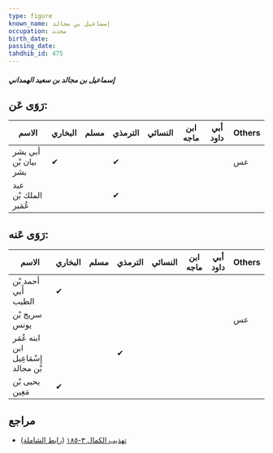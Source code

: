 ```yaml
---
type: figure
known_name: إسماعيل بن مجالد
occupation: محدث
birth_date:
passing_date:
tahdhib_id: 475
---
```

##### إسماعيل بن مجالد بن سعيد الهمداني

## رَوَى عَن:
| الاسم                | البخاري | مسلم | الترمذي | النسائي | ابن ماجه | أبي داود | Others |
| -------------------- | ------- | ---- | ------- | ------- | -------- | -------- | ------ |
| أبي بشر بيان بْن بشر | ✔       |      | ✔       |         |          |          | عس     |
| عبد الملك بْن عُمَير |         |      | ✔       |         |          |          |        |
## رَوَى عَنه:
| الاسم                                | البخاري | مسلم | الترمذي | النسائي | ابن ماجه | أبي داود | Others |
| ------------------------------------ | ------- | ---- | ------- | ------- | -------- | -------- | ------ |
| أحمد بْن أَبي الطيب                  | ✔       |      |         |         |          |          |        |
| سريج بْن يونس                        |         |      |         |         |          |          | عس     |
| ابنه عُمَر ابن إِسْمَاعِيل بْن مجالد |         |      | ✔       |         |          |          |        |
| يحيى بْن مَعِين                      | ✔       |      |         |         |          |          |        |
## مراجع
- [تهذيب الكمال ٣-١٨٥](obsidian://open?vault=Tahdhib-al-Kamal&file=Figures/٤٧٥-إسماعيل%20بن%20مجالد%20بن%20سعيد%20الهمداني) ([رابط الشاملة](https://shamela.ws/book/3722/1199))